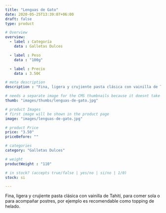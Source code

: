 ```yaml
---
title: "Lenguas de Gato"
date: 2020-05-25T13:39:07+06:00
draft: false
type: product

# Overview
overview:
  - label : Categoría
    data : Galletas Dulces

  - label : Peso
    data : "100g"

  - label : Precio
    data : 3.50€

# meta description
description : "Fina, ligera y crujiente pasta clásica con vainilla de Tahití, para comer sola o para acompañar postres, por ejemplo es recomendable como topping de helado."

# needs a separate image for the CMS thumbnails because it doesnt take arrays (slideshow images)
thumb: "images/thumbs/lenguas-de-gato.jpg"

# product Images
# first image will be shown in the product page
image: "images/lenguas-de-gato.jpg"

# product Price
price: "3.50"
priceBefore: ""

# categories
category: "Galletas Dulces"

# weight
productWeight : "110"

# in stock? (accepts true/false | yes/no | si/no | 1/0)
stock: si

---
```

Fina, ligera y crujiente pasta clásica con vainilla de Tahití, para comer sola o para acompañar postres, por ejemplo es recomendable como topping de helado.
